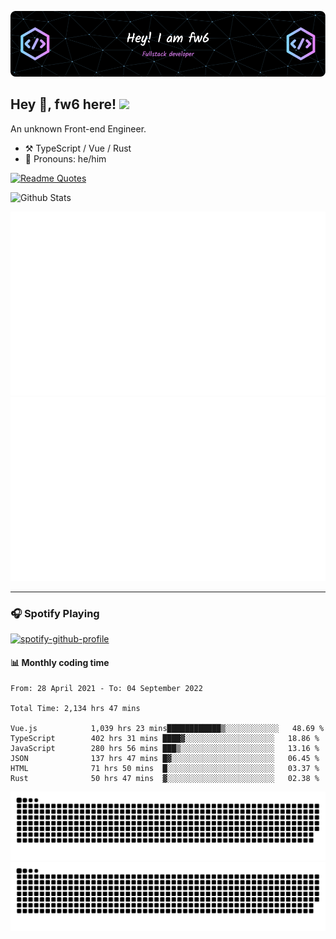 ![Header](github-header-image.png)

## Hey 👋, fw6 here! <img src="https://github.githubassets.com/images/mona-whisper.gif" height="24" />


An unknown Front-end Engineer.

-   :hammer_and_pick: TypeScript / Vue / Rust
-   :man: Pronouns: he/him


[![Readme Quotes](https://quotes-github-readme.vercel.app/api?type=horizontal&theme=algolia)](https://github.com/piyushsuthar/github-readme-quotes)



![Github Stats](https://github-readme-stats.vercel.app/api?username=fw6&bg_color=30,e96443,904e95&title_color=fff&text_color=fff)

![](https://raw.githubusercontent.com/fw6/github-stats-transparent/output/generated/overview.svg)
![](https://raw.githubusercontent.com/fw6/github-stats-transparent/output/generated/languages.svg)


---

### 🎧 Spotify Playing

<!-- ![spotify-github-profile](/img/default.svg) -->

[![spotify-github-profile](https://spotify-github-profile.vercel.app/api/view?uid=r6wn4hdvypv0lkzyrj0e0pjct&cover_image=true&theme=default&bar_color=53b14f&bar_color_cover=true)](https://github.com/kittinan/spotify-github-profile)
#### :bar_chart: Monthly coding time

<!--START_SECTION:waka-->

```text
From: 28 April 2021 - To: 04 September 2022

Total Time: 2,134 hrs 47 mins

Vue.js            1,039 hrs 23 mins████████████▒░░░░░░░░░░░░   48.69 %
TypeScript        402 hrs 31 mins ████▓░░░░░░░░░░░░░░░░░░░░   18.86 %
JavaScript        280 hrs 56 mins ███▒░░░░░░░░░░░░░░░░░░░░░   13.16 %
JSON              137 hrs 47 mins █▓░░░░░░░░░░░░░░░░░░░░░░░   06.45 %
HTML              71 hrs 50 mins  █░░░░░░░░░░░░░░░░░░░░░░░░   03.37 %
Rust              50 hrs 47 mins  ▓░░░░░░░░░░░░░░░░░░░░░░░░   02.38 %
```

<!--END_SECTION:waka-->




![github contribution grid snake animation](https://raw.githubusercontent.com/platane/platane/output/github-contribution-grid-snake-dark.svg#gh-dark-mode-only)![github contribution grid snake animation](https://raw.githubusercontent.com/platane/platane/output/github-contribution-grid-snake.svg#gh-light-mode-only)
